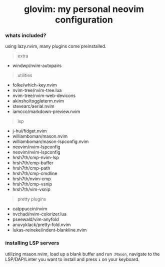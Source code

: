 <h1 align=center>glovim: my personal neovim configuration</h1>  

### whats included?
using lazy.nvim, many plugins come preinstalled.

> extra
- windwp/nvim-autopairs
> utilities
- folke/which-key.nvim
- nvim-tree/nvim-tree.lua
- nvim-tree/nvim-web-devicons
- akinsho/toggleterm.nvim
- stevearc/aerial.nvim
- iamcco/markdown-preview.nvim
> lsp
- j-hui/fidget.nvim
- williamboman/mason.nvim
- williamboman/mason-lspconfig.nvim
- neovim/nvim-lspconfig
- neovim/nvim-lspconfig
- hrsh7th/cmp-nvim-lsp
- hrsh7th/cmp-buffer
- hrsh7th/cmp-path
- hrsh7th/cmp-cmdline
- hrsh7th/nvim-cmp
- hrsh7th/cmp-vsnip
- hrsh7th/vim-vsnip
> pretty plugins
- catppuccin/nvim
- nvchad/nvim-colorizer.lua
- pseewald/vim-anyfold
- anuvyklack/pretty-fold.nvim
- lukas-reineke/indent-blankline.nvim

### installing LSP servers
utilizing mason.nvim, load up a blank buffer and run `:Mason`, navigate to the LSP/DAP/Linter you want to install and press `i` on your keyboard.
